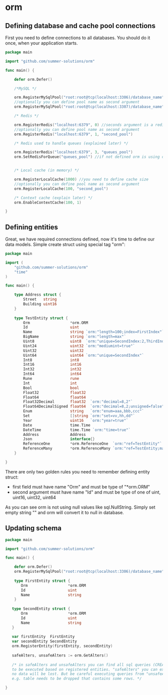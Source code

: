# orm

## Defining database and cache pool connections

First you need to define connections to all databases. You should do it once, 
when your application starts.

```go
package main

import "github.com/summer-solutions/orm"

func main() {

    defer orm.Defer()

    /*MySQL */

    orm.RegisterMySqlPool("root:root@tcp(localhost:3306)/database_name")
    //optionally you can define pool name as second argument
    orm.RegisterMySqlPool("root:root@tcp(localhost:3307)/database_name", "second_pool")

    /* Redis */

    orm.RegisterRedis("localhost:6379", 0) //seconds argument is a redis database number
    //optionally you can define pool name as second argument
    orm.RegisterRedis("localhost:6379", 1, "second_pool")

    /* Redis used to handle queues (explained later) */

    orm.RegisterRedis("localhost:6379", 3, "queues_pool")
    orm.SetRedisForQueue("queues_pool") //if not defined orm is using default redis pool


    /* Local cache (in memory) */

    orm.RegisterLocalCache(1000) //you need to define cache size
    //optionally you can define pool name as second argument
    orm.RegisterLocalCache(100, "second_pool")

    /* Context cache (explain later) */
    orm.EnableContextCache(100, 1)

}

```

## Defining entities

Great, we have required connections defined, now it's time to define our data models.
Simple create struct using special tag "orm":

```go
package main

import (
	"github.com/summer-solutions/orm"
	"time"
)

func main() {

    type Address struct {
    	Street   string
    	Building uint16
    }
    
    type TestEntity struct {
    	Orm                  *orm.ORM
    	Id                   uint
    	Name                 string `orm:"length=100;index=FirstIndex"`
    	BigName              string `orm:"length=max"`
    	Uint8                uint8  `orm:"unique=SecondIndex:2,ThirdIndex"`
    	Uint24               uint32 `orm:"mediumint=true"`
    	Uint32               uint32
    	Uint64               uint64 `orm:"unique=SecondIndex"`
    	Int8                 int8
    	Int16                int16
    	Int32                int32
    	Int64                int64
    	Rune                 rune
    	Int                  int
    	Bool                 bool
    	Float32              float32
    	Float64              float64
    	Float32Decimal       float32  `orm:"decimal=8,2"`
    	Float64DecimalSigned float64  `orm:"decimal=8,2;unsigned=false"`
    	Enum                 string   `orm:"enum=aaa,bbb,ccc"`
    	Set                  []string `orm:"set=vv,hh,dd"`
    	Year                 uint16   `orm:"year=true"`
    	Date                 time.Time
    	DateTime             time.Time `orm:"time=true"`
    	Address              Address
    	Json                 interface{}
    	ReferenceOne         *orm.ReferenceOne  `orm:"ref=TestEntity"`
    	ReferenceMany        *orm.ReferenceMany `orm:"ref=TestEntity;max=100"`
    }

}
```

There are only two golden rules you need to remember defining entity struct: 

 * first field must have name "Orm" and must be type of "*orm.ORM"
 * second argument must have name "Id" and must be type of one of uint, uint16, uint32, uint64
 
 
 As you can see orm is not using null values like sql.NullString. Simply set empty string "" and orm will
 convert it to null in database. 
 
 ## Updating schema
 
 ```go
 package main
 
 import "github.com/summer-solutions/orm"
 
 func main() {
 
     defer orm.Defer()
     orm.RegisterMySqlPool("root:root@tcp(localhost:3306)/database_name")
    
     type FirstEntity struct {
        Orm                  *orm.ORM
        Id                   uint
        Name                 string
     }
      
    type SecondEntity struct {
        Orm                  *orm.ORM
        Id                   uint
        Name                 string
    }
    
    var firstEntity  FirstEntity
    var secondEntity SecondEntity
	orm.RegisterEntity(firstEntity, secondEntity)
    
    safeAlters, unsafeAlters := orm.GetAlters()
    
    /* in safeAlters and unsafeAlters you can find all sql queries (CREATE, DROP, ALTER TABLE) that needs
    to be executed based on registered entities. "safeAlters" you can execute without any stress,
    no data will be lost. But be careful executing queries from "unsafeAlters". You can loose some data, 
    e.g. table needs to be dropped that contains some rows. */

 }
 
 ```